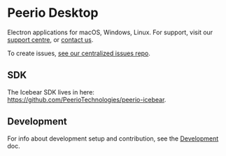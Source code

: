 # Peerio Desktop

Electron applications for macOS, Windows, Linux. For support, visit our [support centre](https://support.peerio.com), or [contact us](https://www.peerio.com/contact-us.html). 

To create issues, [see our centralized issues repo](https://github.com/PeerioTechnologies/peerio). 

## SDK

The Icebear SDK lives in here: https://github.com/PeerioTechnologies/peerio-icebear.

## Development

For info about development setup and contribution, see the [Development](./docs/development.md) doc.
